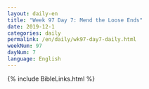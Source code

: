 ```yaml
---
layout: daily-en
title: "Week 97 Day 7: Mend the Loose Ends"
date: 2019-12-1 
categories: daily
permalink: /en/daily/wk97-day7-daily.html
weekNum: 97
dayNum: 7
language: English
---
```

{% include BibleLinks.html %} 
